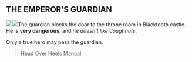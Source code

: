 ## THE EMPEROR’S GUARDIAN

![](texture-ball?relative&z-topSprite)![](texture-animated-bubbles.cold?relative&clear-both&bottom-bottomStackPullup)The guardian blocks the door to the throne room in Blacktooth castle. He is **very
dangerous**, and he *doesn't like doughnuts*.

Only a true hero may pass the guardian.

> Head Over Heels Manual
